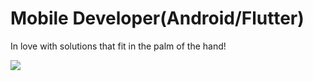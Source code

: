 
# Mobile Developer(Android/Flutter) 

 In love with solutions that fit in the palm of the hand! 

![](https://github-readme-stats.vercel.app/api?username=rafaelbarbosatec&&show_icons=true&title_color=00bfff&icon_color=00bfff&text_color=ffffff&bg_color=151515)

<!--
**RafaelBarbosatec/rafaelbarbosatec** is a ✨ _special_ ✨ repository because its `README.md` (this file) appears on your GitHub profile.

Here are some ideas to get you started:

- 🔭 I’m currently working on ...
- 🌱 I’m currently learning ...
- 👯 I’m looking to collaborate on ...
- 🤔 I’m looking for help with ...
- 💬 Ask me about ...
- 📫 How to reach me: ...
- 😄 Pronouns: ...
- ⚡ Fun fact: ...
-->
